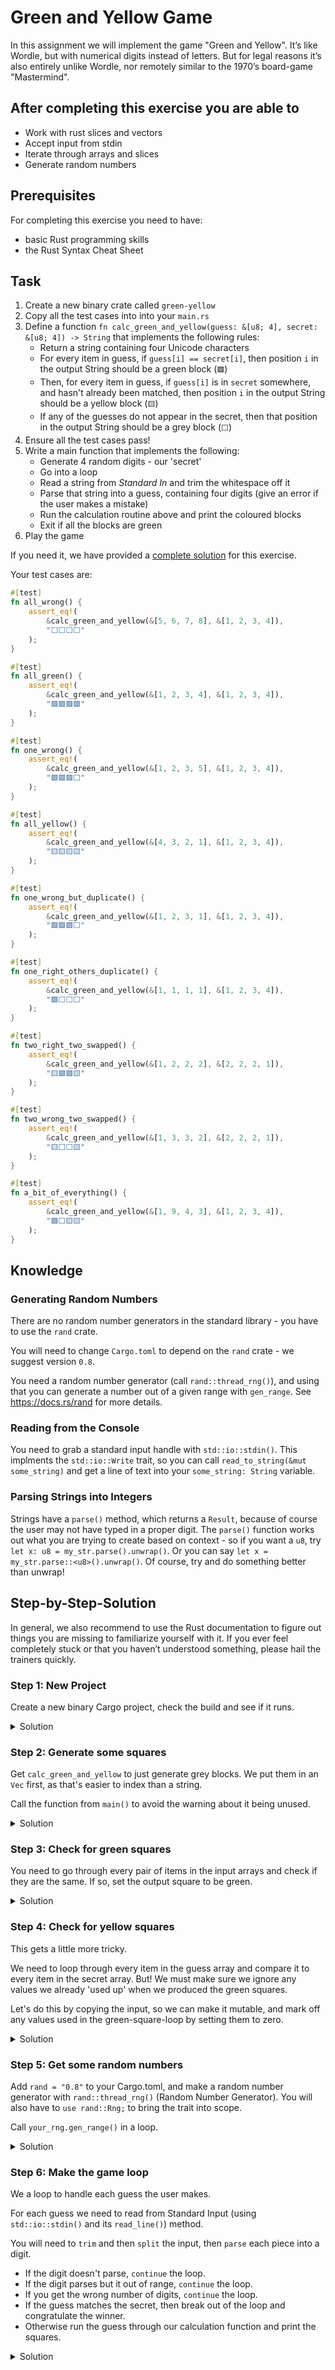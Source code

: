 # Green and Yellow Game

In this assignment we will implement the game "Green and Yellow". It’s like Wordle, but with numerical digits instead of letters. But for legal reasons it’s also entirely unlike Wordle, nor remotely similar to the 1970’s board-game "Mastermind".

## After completing this exercise you are able to

- Work with rust slices and vectors
- Accept input from stdin
- Iterate through arrays and slices
- Generate random numbers

## Prerequisites

For completing this exercise you need to have:

- basic Rust programming skills
- the Rust Syntax Cheat Sheet

## Task

1. Create a new binary crate called `green-yellow`
1. Copy all the test cases into into your `main.rs`
1. Define a function `fn calc_green_and_yellow(guess: &[u8; 4], secret: &[u8; 4]) -> String` that implements the following rules:
    - Return a string containing four Unicode characters
    - For every item in guess, if `guess[i] == secret[i]`, then position `i` in the output String should be a green block (`🟩`)
    - Then, for every item in guess, if `guess[i]` is in `secret` somewhere, and hasn't already been matched, then position `i` in the output String should be a yellow block (`🟨`)
    - If any of the guesses do not appear in the secret, then that position in the output String should be a grey block (`⬜`)
2. Ensure all the test cases pass!
3. Write a main function that implements the following:
    - Generate 4 random digits - our 'secret'
    - Go into a loop
    - Read a string from *Standard In* and trim the whitespace off it
    - Parse that string into a guess, containing four digits (give an error if the user makes a mistake)
    - Run the calculation routine above and print the coloured blocks
    - Exit if all the blocks are green
4. Play the game

If you need it, we have provided a [complete solution](../../exercise-solutions/green-yellow/src/bin/complete.rs) for this exercise.

Your test cases are:

```rust
#[test]
fn all_wrong() {
    assert_eq!(
        &calc_green_and_yellow(&[5, 6, 7, 8], &[1, 2, 3, 4]),
        "⬜⬜⬜⬜"
    );
}

#[test]
fn all_green() {
    assert_eq!(
        &calc_green_and_yellow(&[1, 2, 3, 4], &[1, 2, 3, 4]),
        "🟩🟩🟩🟩"
    );
}

#[test]
fn one_wrong() {
    assert_eq!(
        &calc_green_and_yellow(&[1, 2, 3, 5], &[1, 2, 3, 4]),
        "🟩🟩🟩⬜"
    );
}

#[test]
fn all_yellow() {
    assert_eq!(
        &calc_green_and_yellow(&[4, 3, 2, 1], &[1, 2, 3, 4]),
        "🟨🟨🟨🟨"
    );
}

#[test]
fn one_wrong_but_duplicate() {
    assert_eq!(
        &calc_green_and_yellow(&[1, 2, 3, 1], &[1, 2, 3, 4]),
        "🟩🟩🟩⬜"
    );
}

#[test]
fn one_right_others_duplicate() {
    assert_eq!(
        &calc_green_and_yellow(&[1, 1, 1, 1], &[1, 2, 3, 4]),
        "🟩⬜⬜⬜"
    );
}

#[test]
fn two_right_two_swapped() {
    assert_eq!(
        &calc_green_and_yellow(&[1, 2, 2, 2], &[2, 2, 2, 1]),
        "🟨🟩🟩🟨"
    );
}

#[test]
fn two_wrong_two_swapped() {
    assert_eq!(
        &calc_green_and_yellow(&[1, 3, 3, 2], &[2, 2, 2, 1]),
        "🟨⬜⬜🟨"
    );
}

#[test]
fn a_bit_of_everything() {
    assert_eq!(
        &calc_green_and_yellow(&[1, 9, 4, 3], &[1, 2, 3, 4]),
        "🟩⬜🟨🟨"
    );
}
```

## Knowledge

### Generating Random Numbers

There are no random number generators in the standard library - you have to use the `rand` crate.

You will need to change `Cargo.toml` to depend on the `rand` crate - we suggest version `0.8`.

You need a random number generator (call `rand::thread_rng()`), and using that you can generate a number out of a given range with `gen_range`. See <https://docs.rs/rand> for more details.

### Reading from the Console

You need to grab a standard input handle with `std::io::stdin()`. This implments the `std::io::Write` trait, so you can call `read_to_string(&mut some_string)` and get a line of text into your `some_string: String` variable.

### Parsing Strings into Integers

Strings have a `parse()` method, which returns a `Result`, because of course the user may not have typed in a proper digit. The `parse()` function works out what you are trying to create based on context - so if you want a `u8`, try `let x: u8 = my_str.parse().unwrap()`. Or you can say `let x = my_str.parse::<u8>().unwrap()`. Of course, try and do something better than unwrap!

## Step-by-Step-Solution

In general, we also recommend to use the Rust documentation to figure out things you are missing to familiarize yourself with it. If you ever feel completely stuck or that you haven’t understood something, please hail the trainers quickly.

### Step 1: New Project

Create a new binary Cargo project, check the build and see if it runs.

<details>
  <summary>Solution</summary>

```shell
cargo new green-yellow
cd fizzbuzz 
cargo run
```

</details>

### Step 2: Generate some squares

Get `calc_green_and_yellow` to just generate grey blocks. We put them in an `Vec` first, as that's easier to index than a string.

Call the function from `main()` to avoid the warning about it being unused.

<details>
  <summary>Solution</summary>

```rust ignore
{{#include ../../exercise-solutions/green-yellow/src/bin/step2.rs:3:7}}
```

</details>

### Step 3: Check for green squares

You need to go through every pair of items in the input arrays and check if they are the same. If so, set the output square to be green.

<details>
  <summary>Solution</summary>

```rust ignore
{{#include ../../exercise-solutions/green-yellow/src/bin/step3.rs:3:13}}
```

</details>

### Step 4: Check for yellow squares

This gets a little more tricky.

We need to loop through every item in the guess array and compare it to every item in the secret array. But! We must make sure we ignore any values we already 'used up' when we produced the green squares.

Let's do this by copying the input, so we can make it mutable, and mark off any values used in the green-square-loop by setting them to zero.

<details>
  <summary>Solution</summary>

```rust ignore
{{#include ../../exercise-solutions/green-yellow/src/bin/step4.rs:3:25}}
```

</details>

### Step 5: Get some random numbers

Add `rand = "0.8"` to your Cargo.toml, and make a random number generator with `rand::thread_rng()` (Random Number Generator). You will also have to `use rand::Rng;` to bring the trait into scope.

Call `your_rng.gen_range()` in a loop.

<details>
  <summary>Solution</summary>

```rust ignore
{{#include ../../exercise-solutions/green-yellow/src/bin/step5.rs:29:38}}
```

</details>

### Step 6: Make the game loop

We a loop to handle each guess the user makes.

For each guess we need to read from Standard Input (using `std::io::stdin()` and its `read_line()`) method.

You will need to `trim` and then `split` the input, then `parse` each piece into a digit.

* If the digit doesn't parse, `continue` the loop.
* If the digit parses but it out of range, `continue` the loop.
* If you get the wrong number of digits, `continue` the loop.
* If the guess matches the secret, then break out of the loop and congratulate the winner.
* Otherwise run the guess through our calculation function and print the squares.

<details>
  <summary>Solution</summary>

```rust ignore
{{#include ../../exercise-solutions/green-yellow/src/bin/step6.rs:41:72}}
```

</details>
